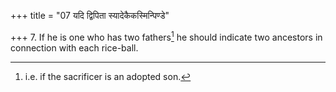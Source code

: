 +++
title = "07 यदि द्विपिता स्यादेकैकस्मिन्पिण्डे"

+++
7. If he is one who has two fathers[^1] he should indicate two ancestors in connection with each rice-ball.  

[^1]: i.e. if the sacrificer is an adopted son.  
